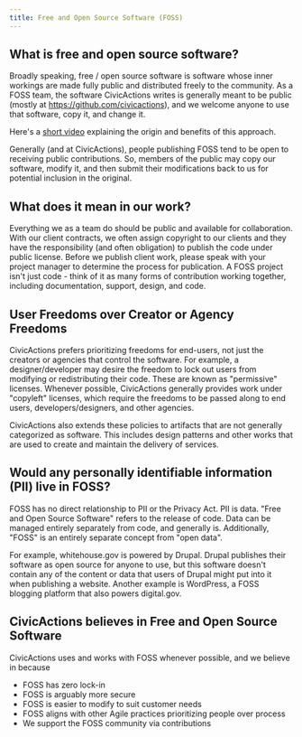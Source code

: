 ```yaml
---
title: Free and Open Source Software (FOSS)
---
```


## What is free and open source software?

Broadly speaking, free / open source software is software whose inner workings are made fully public and distributed freely to the community. As a FOSS team, the software CivicActions writes is generally meant to be public (mostly at <https://github.com/civicactions>), and we welcome anyone to use that software, copy it, and change it.

Here's a [short video](https://www.youtube.com/watch?v=a8fHgx9mE5U) explaining the origin and benefits of this approach.

Generally (and at CivicActions), people publishing FOSS tend to be open to receiving public contributions. So, members of the public may copy our software, modify it, and then submit their modifications back to us for potential inclusion in the original.

## What does it mean in our work?

Everything we as a team do should be public and available for collaboration. With our client contracts, we often assign copyright to our clients and they have the responsibility (and often obligation) to publish the code under public license. Before we publish client work, please speak with your project manager to determine the process for publication. A FOSS project isn't just code - think of it as many forms of contribution working together, including documentation, support, design, and code.

## User Freedoms over Creator or Agency Freedoms

CivicActions prefers prioritizing freedoms for end-users, not just the creators or agencies that control the software. For example, a designer/developer may desire the freedom to lock out users from modifying or redistributing their code. These are known as "permissive" licenses. Whenever possible, CivicActions generally provides work under "copyleft" licenses, which require the freedoms to be passed along to end users, developers/designers, and other agencies.

CivicActions also extends these policies to artifacts that are not generally categorized as software. This includes design patterns and other works that are used to create and maintain the delivery of services.

## Would any personally identifiable information (PII) live in FOSS?

FOSS has no direct relationship to PII or the Privacy Act. PII is data. "Free and Open Source Software" refers to the release of code. Data can be managed entirely separately from code, and generally is. Additionally, "FOSS" is an entirely separate concept from "open data".

For example, whitehouse.gov is powered by Drupal. Drupal publishes their software as open source for anyone to use, but this software doesn't contain any of the content or data that users of Drupal might put into it when publishing a website. Another example is WordPress, a FOSS blogging platform that also powers digital.gov.

## CivicActions believes in Free and Open Source Software

CivicActions uses and works with FOSS whenever possible, and we believe in because

-   FOSS has zero lock-in
-   FOSS is arguably more secure
-   FOSS is easier to modify to suit customer needs
-   FOSS aligns with other Agile practices prioritizing people over process
-   We support the FOSS community via contributions
